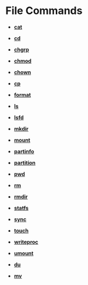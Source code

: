 # File Commands

-   **[cat](kernel-small-debug-shell-file-cat.md)**  

-   **[cd](kernel-small-debug-shell-file-cd.md)**  

-   **[chgrp](kernel-small-debug-shell-file-chgrp.md)**  

-   **[chmod](kernel-small-debug-shell-file-chmod.md)**  

-   **[chown](kernel-small-debug-shell-file-chown.md)**  

-   **[cp](kernel-small-debug-shell-file-cp.md)**  

-   **[format](kernel-small-debug-shell-file-format.md)**  

-   **[ls](kernel-small-debug-shell-file-ls.md)**  

-   **[lsfd](kernel-small-debug-shell-file-lsfd.md)**  

-   **[mkdir](kernel-small-debug-shell-file-mkdir.md)**  

-   **[mount](kernel-small-debug-shell-file-mount.md)**  

-   **[partinfo](kernel-small-debug-shell-file-partinfo.md)**  

-   **[partition](kernel-small-debug-shell-file-partition.md)**  

-   **[pwd](kernel-small-debug-shell-file-pwd.md)**  

-   **[rm](kernel-small-debug-shell-file-rm.md)**  

-   **[rmdir](kernel-small-debug-shell-file-rmdir.md)**  

-   **[statfs](kernel-small-debug-shell-file-statfs.md)**  

-   **[sync](kernel-small-debug-shell-file-sync.md)**  

-   **[touch](kernel-small-debug-shell-file-touch.md)**  

-   **[writeproc](kernel-small-debug-shell-file-write.md)**  

-   **[umount](kernel-small-debug-shell-file-umount.md)**  

-   **[du](kernel-small-debug-shell-file-du.md)**  

-   **[mv](kernel-small-debug-shell-file-mv.md)**  



